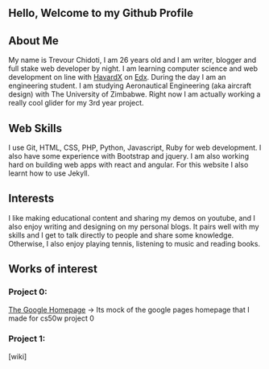 ## Hello, Welcome to my Github Profile

## About Me
My name is Trevour Chidoti, I am <span id="age">26 years old</span> and I am writer, blogger and full stake web developer by night. I am learning computer science and web development on line with [HavardX](cs50.harvard.edu/web) on [Edx](edx.org).
During the day I am an engineering student. I am studying Aeronautical Engineering (aka aircraft design) with The University of Zimbabwe. Right now I am actually working a really cool glider for my 3rd year project.
## Web Skills
I use Git, HTML, CSS, PHP, Python, Javascript, Ruby for web development. I also have some experience with Bootstrap and jquery. I am also working hard on building web apps with react and angular. For this website I also learnt how to use Jekyll. 
## Interests
I like making educational content and sharing my demos on youtube, and I also enjoy writing and designing on my personal blogs. It pairs well with my skills and I get to talk directly to people and share some knowledge. Otherwise, I also enjoy playing tennis, listening to music and reading books. 

## Works of interest
### Project 0: 
[The Google Homepage](traelincoln/cs50w-websites) -> Its mock of the google pages homepage that I made for cs50w project 0
### Project 1:
[wiki]



